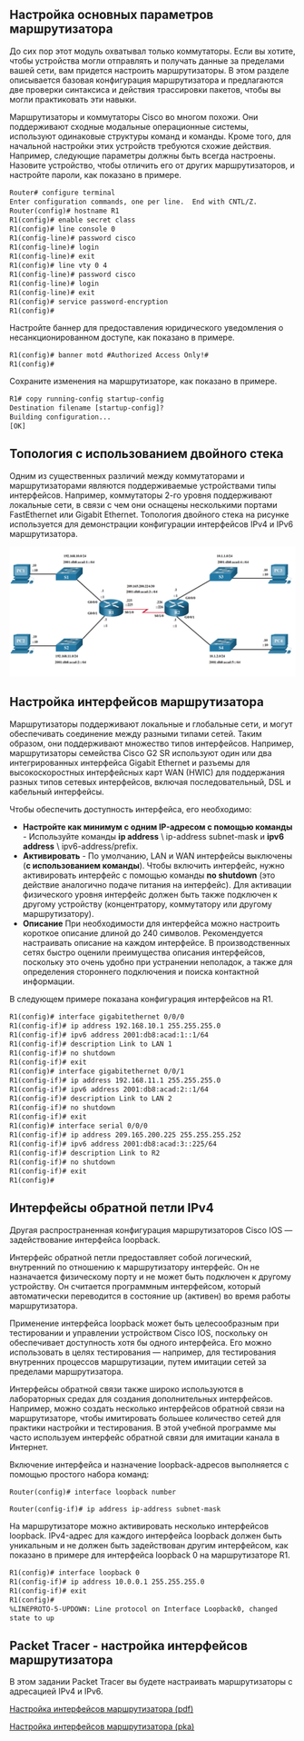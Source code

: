 <!-- 1.4.1 -->
## Настройка основных параметров маршрутизатора

До сих пор этот модуль охватывал только коммутаторы. Если вы хотите, чтобы устройства могли отправлять и получать данные за пределами вашей сети, вам придется настроить маршрутизаторы. В этом разделе описывается базовая конфигурация маршрутизатора и предлагаются две проверки синтаксиса и действия трассировки пакетов, чтобы вы могли практиковать эти навыки.

Маршрутизаторы и коммутаторы Cisco во многом похожи. Они поддерживают сходные модальные операционные системы, используют одинаковые структуры команд и команды. Кроме того, для начальной настройки этих устройств требуются схожие действия. Например, следующие параметры должны быть всегда настроены. Назовите устройство, чтобы отличить его от других маршрутизаторов, и настройте пароли, как показано в примере.

```
Router# configure terminal
Enter configuration commands, one per line.  End with CNTL/Z.
Router(config)# hostname R1
R1(config)# enable secret class
R1(config)# line console 0
R1(config-line)# password cisco
R1(config-line)# login
R1(config-line)# exit
R1(config)# line vty 0 4
R1(config-line)# password cisco
R1(config-line)# login
R1(config-line)# exit
R1(config)# service password-encryption
R1(config)#
```

Настройте баннер для предоставления юридического уведомления о несанкционированном доступе, как показано в примере.

```
R1(config)# banner motd #Authorized Access Only!#
R1(config)#
```

Сохраните изменения на маршрутизаторе, как показано в примере.

```
R1# copy running-config startup-config
Destination filename [startup-config]? 
Building configuration...
[OK]
```

<!-- 1.4.2 -->
<!-- syntax -->

<!-- 1.4.3 -->
## Топология с использованием двойного стека

Одним из существенных различий между коммутаторами и маршрутизаторами являются поддерживаемые устройствами типы интерфейсов. Например, коммутаторы 2-го уровня поддерживают локальные сети, в связи с чем они оснащены несколькими портами FastEthernet или Gigabit Ethernet. Топология двойного стека на рисунке используется для демонстрации конфигурации интерфейсов IPv4 и IPv6 маршрутизатора.

![](./assets/1.4.3.png)
<!-- /courses/srwe-dl/af9ea780-34fe-11eb-b1b2-9b1b0c1f7e0d/afb58ae7-34fe-11eb-b1b2-9b1b0c1f7e0d/assets/c96eb741-1c27-11ea-af09-3b2e6521927c.svg -->

<!--
топология сети с двойным стеком, состоящая из нескольких хостов, коммутаторов и маршрутизаторов с интерфейсами, настроенными как с IPv4, так и с IPv6 адресами
-->

<!-- 1.4.4 -->
## Настройка интерфейсов маршрутизатора

Маршрутизаторы поддерживают локальные и глобальные сети, и могут обеспечивать соединение между разными типами сетей. Таким образом, они поддерживают множество типов интерфейсов. Например, маршрутизаторы семейства Cisco G2 SR используют один или два интегрированных интерфейса Gigabit Ethernet и разъемы для высокоскоростных интерфейсных карт WAN (HWIC) для поддержания разных типов сетевых интерфейсов, включая последовательный, DSL и кабельный интерфейсы.

Чтобы обеспечить доступность интерфейса, его необходимо:

* **Настройте как минимум с одним IP-адресом с помощью команды** \- Используйте команды **ip address** \ ip-address subnet-mask и **ipv6 address** \ ipv6-address/prefix.   
* **Активировать** - По умолчанию, LAN и WAN интерфейсы выключены (**с использованием команды**). Чтобы включить интерфейс, нужно активировать интерфейс с помощью команды **no shutdown** (это действие аналогично подаче питания на интерфейс). Для активации физического уровня интерфейс должен быть также подключен к другому устройству (концентратору, коммутатору или другому маршрутизатору).
* **Описание** При необходимости для интерфейса можно настроить короткое описание длиной до 240 символов. Рекомендуется настраивать описание на каждом интерфейсе. В производственных сетях быстро оценили преимущества описания интерфейсов, поскольку это очень удобно при устранении неполадок, а также для определения стороннего подключения и поиска контактной информации.

В следующем примере показана конфигурация интерфейсов на R1.

```
R1(config)# interface gigabitethernet 0/0/0
R1(config-if)# ip address 192.168.10.1 255.255.255.0 
R1(config-if)# ipv6 address 2001:db8:acad:1::1/64 
R1(config-if)# description Link to LAN 1
R1(config-if)# no shutdown
R1(config-if)# exit
R1(config)# interface gigabitethernet 0/0/1
R1(config-if)# ip address 192.168.11.1 255.255.255.0 
R1(config-if)# ipv6 address 2001:db8:acad:2::1/64 
R1(config-if)# description Link to LAN 2
R1(config-if)# no shutdown
R1(config-if)# exit
R1(config)# interface serial 0/0/0
R1(config-if)# ip address 209.165.200.225 255.255.255.252 
R1(config-if)# ipv6 address 2001:db8:acad:3::225/64 
R1(config-if)# description Link to R2
R1(config-if)# no shutdown
R1(config-if)# exit
R1(config)#
```

<!-- 1.4.5 -->
<!-- syntax -->

<!-- 1.4.6 -->
## Интерфейсы обратной петли IPv4

Другая распространенная конфигурация маршрутизаторов Cisco IOS — задействование интерфейса loopback.

Интерфейс обратной петли предоставляет собой логический, внутренний по отношению к маршрутизатору интерфейс. Он не назначается физическому порту и не может быть подключен к другому устройству. Он считается программным интерфейсом, который автоматически переводится в состояние up (активен) во время работы маршрутизатора.

Применение интерфейса loopback может быть целесообразным при тестировании и управлении устройством Cisco IOS, поскольку он обеспечивает доступность хотя бы одного интерфейса. Его можно использовать в целях тестирования — например, для тестирования внутренних процессов маршрутизации, путем имитации сетей за пределами маршрутизатора.

Интерфейсы обратной связи также широко используются в лабораторных средах для создания дополнительных интерфейсов. Например, можно создать несколько интерфейсов обратной связи на маршрутизаторе, чтобы имитировать большее количество сетей для практики настройки и тестирования. В этой учебной программе мы часто используем интерфейс обратной связи для имитации канала в Интернет.

Включение интерфейса и назначение loopback-адресов выполняется с помощью простого набора команд:

```
Router(config)# interface loopback number 
```

```
Router(config-if)# ip address ip-address subnet-mask 
```

На маршрутизаторе можно активировать несколько интерфейсов loopback. IPv4-адрес для каждого интерфейса loopback должен быть уникальным и не должен быть задействован другим интерфейсом, как показано в примере для интерфейса loopback 0 на маршрутизаторе R1.

```
R1(config)# interface loopback 0
R1(config-if)# ip address 10.0.0.1 255.255.255.0
R1(config-if)# exit
R1(config)#
%LINEPROTO-5-UPDOWN: Line protocol on Interface Loopback0, changed state to up
```

<!-- 1.4.7 -->
## Packet Tracer - настройка интерфейсов маршрутизатора

В этом задании Packet Tracer вы будете настраивать маршрутизаторы с адресацией IPv4 и IPv6.

[Настройка интерфейсов маршрутизатора (pdf)](./assets/1.4.7-packet-tracer---configure-router-interfaces_ru-RU.pdf)

[Настройка интерфейсов маршрутизатора (pka)](./assets/1.4.7-packet-tracer---configure-router-interfaces_ru-RU.pka)

